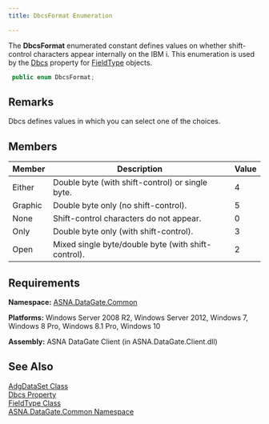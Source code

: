 ```yaml
---
title: DbcsFormat Enumeration

---
```


The <span> **DbcsFormat** </span> enumerated constant defines values on whether shift-control characters appear internally on the IBM i. This enumeration is used by the [ Dbcs](field-type-class-dbcs-property.html) property for [FieldType](field-type-class.html) objects.

```cs
 public enum DbcsFormat;
```


## Remarks

<span>Dbcs</span> defines values in which you can select one of the choices. 
## Members



| Member | Description | Value |
| ---- | ---- | ---- |
| Either | Double byte (with shift-control) or single byte. | 4 |
| Graphic | Double byte only (no shift-control). | 5 |
| None | Shift-control characters do not appear. | 0 |
| Only | Double byte only (with shift-control). | 3 |
| Open | Mixed single byte/double byte (with shift-control). | 2 |



## Requirements

**Namespace:** [ASNA.DataGate.Common](datagate-common-namespace.html) 

**Platforms:** Windows Server 2008 R2, Windows Server 2012, Windows 7, Windows 8 Pro, Windows 8.1 Pro, Windows 10

**Assembly:** ASNA DataGate Client (in ASNA.DataGate.Client.dll)
## See Also


[AdgDataSet Class](adg-dataset-class.html)
        <br />
[Dbcs Property](field-type-class-dbcs-property.html)
        <br />
[FieldType Class](field-type-class.html)
        <br />
[ASNA.DataGate.Common Namespace](datagate-common-namespace.html)

